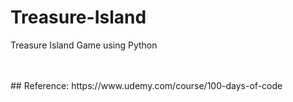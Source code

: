 # Treasure-Island
Treasure Island Game using Python


<br>
<br>
## Reference:
https://www.udemy.com/course/100-days-of-code
